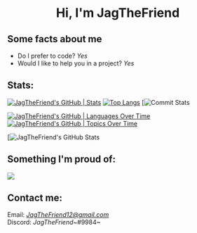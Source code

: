 <h1 align="center"> Hi, I'm JagTheFriend </h1>

## Some facts about me</h2>

- Do I prefer to code? _Yes_
- Would I like to help you in a project? _Yes_

## Stats:
[![JagTheFriend's GitHub | Stats](https://stats.quine.sh/JagTheFriend/github?theme=dark)](http://localhost:3000?utm_source=widgets&utm_campaign=JagTheFriend) [![Top Langs](https://github-readme-stats.vercel.app/api/top-langs/?username=JagTheFriend&theme=tokyonight)](https://github.com/anuraghazra/github-readme-stats) 
[![Commit Stats](https://github-readme-streak-stats.herokuapp.com/?user=JagTheFriend&layout=compact&theme=tokyonight%22/%3E)


[![JagTheFriend's GitHub | Languages Over Time](https://stats.quine.sh/JagTheFriend/languages-over-time?theme=dark)](http://localhost:3000?utm_source=widgets&utm_campaign=JagTheFriend)
[![JagTheFriend's GitHub | Topics Over Time](https://stats.quine.sh/JagTheFriend/topics-over-time?theme=dark)](http://localhost:3000?utm_source=widgets&utm_campaign=JagTheFriend)

[![JagTheFriend's GitHub Stats](https://github-profile-trophy.vercel.app/?username=JagTheFriend)

## Something I'm proud of:
<img src="https://cdn.discordapp.com/attachments/803194042757808182/817497523262062612/unknown.png"/>

## Contact me:

Email: <a href="mailto:JagTheFriend12@gmail.com">_JagTheFriend12@gmail.com_</a> \
Discord: _JagTheFriend_~#9984~
